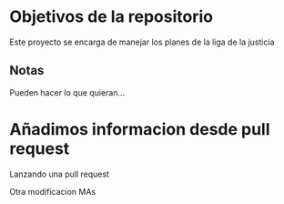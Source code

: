 # Objetivos de la repositorio

Este proyecto se encarga de manejar los planes de la liga de la justicia


## Notas
Pueden hacer lo que quieran...

# Añadimos informacion desde pull request

Lanzando una pull request


Otra modificacion MAs